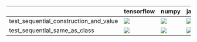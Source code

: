 |                                        | tensorflow                                                                                                                                                                             | numpy                                                                                                                                                   | jax                                                                                                                                                                                    | torch                                                                                                                                                                                  |
|:---------------------------------------|:---------------------------------------------------------------------------------------------------------------------------------------------------------------------------------------|:--------------------------------------------------------------------------------------------------------------------------------------------------------|:---------------------------------------------------------------------------------------------------------------------------------------------------------------------------------------|:---------------------------------------------------------------------------------------------------------------------------------------------------------------------------------------|
| test_sequential_construction_and_value | <a href="https://github.com/unifyai/ivy/actions/runs/4301928602/jobs/7499782204" rel="noopener noreferrer" target="_blank"><img src=https://img.shields.io/badge/-success-success></a> | <a href="https://github.com/unifyai/ivy/actions/" rel="noopener noreferrer" target="_blank"><img src=https://img.shields.io/badge/-success-success></a> | <a href="https://github.com/unifyai/ivy/actions/runs/4322572222/jobs/7545160851" rel="noopener noreferrer" target="_blank"><img src=https://img.shields.io/badge/-success-success></a> | <a href="https://github.com/unifyai/ivy/actions/runs/4301308174/jobs/7498421211" rel="noopener noreferrer" target="_blank"><img src=https://img.shields.io/badge/-success-success></a> |
| test_sequential_same_as_class          | <a href="https://github.com/unifyai/ivy/actions/runs/4301928602/jobs/7499788050" rel="noopener noreferrer" target="_blank"><img src=https://img.shields.io/badge/-success-success></a> | <a href="https://github.com/unifyai/ivy/actions/" rel="noopener noreferrer" target="_blank"><img src=https://img.shields.io/badge/-success-success></a> | <a href="https://github.com/unifyai/ivy/actions/runs/4322572222/jobs/7545164401" rel="noopener noreferrer" target="_blank"><img src=https://img.shields.io/badge/-success-success></a> | <a href="https://github.com/unifyai/ivy/actions/" rel="noopener noreferrer" target="_blank"><img src=https://img.shields.io/badge/-success-success></a>                                |